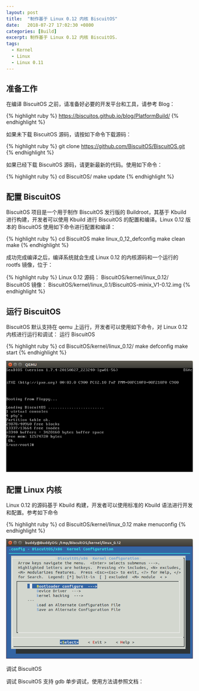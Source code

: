```yaml
---
layout: post
title:  "制作基于 Linux 0.12 内核 BiscuitOS"
date:   2018-07-27 17:02:30 +0800
categories: [Build]
excerpt: 制作基于 Linux 0.12 内核 BiscuitOS.
tags:
  - Kernel
  - Linux
  - Linux 0.11
---
```


## 准备工作

在编译 BiscuitOS 之前，请准备好必要的开发平台和工具，请参考 Blog：

{% highlight ruby %}
https://biscuitos.github.io/blog/PlatformBuild/
{% endhighlight %}

如果未下载 BiscuitOS 源码，请按如下命令下载源码：

{% highlight ruby %}
git clone https://github.com/BiscuitOS/BiscuitOS.git
{% endhighlight %}

如果已经下载 BiscuitOS 源码，请更新最新的代码。使用如下命令：

{% highlight ruby %}
cd BiscuitOS/
make update
{% endhighlight %}

## 配置 BiscuitOS

BiscuitOS 项目是一个用于制作 BiscuitOS 发行版的 Buildroot，其基于 Kbuild 进行构建，开发者可以使用 Kbuild 进行 BiscuitOS 的配置和编译。Linux 0.12 版本的 BiscuitOS 使用如下命令进行配置和编译：

{% highlight ruby %}
cd BiscuitOS
make linux_0_12_defconfig
make clean
make
{% endhighlight %}

成功完成编译之后，编译系统就会生成 Linux 0.12 的内核源码和一个运行的 rootfs 镜像，位于：

{% highlight ruby %}
Linux 0.12 源码： BiscuitOS/kernel/linux_0.12/
BiscuitOS 镜像：  BiscuitOS/kernel/linux_0.1/BiscuitOS-minix_V1-0.12.img
{% endhighlight %}

## 运行 BiscuitOS

BiscuitOS 默认支持在 qemu 上运行，开发者可以使用如下命令，对 Linux 0.12 内核进行运行和调试：
运行 BiscuitOS

{% highlight ruby %}
cd BiscuitOS/kernel/linux_0.12/
make defconfig
make start
{% endhighlight %}

![Running0.12](https://raw.githubusercontent.com/EmulateSpace/PictureSet/master/BiscuitOS/buildroot/V000003.png)

## 配置 Linux 内核

Linux 0.12 的源码基于 Kbuild 构建，开发者可以使用标准的 Kbuild 语法进行开发和配置。参考如下命令

{% highlight ruby %}
cd BiscuitOS/kernel/linux_0.12
make menuconfig
{% endhighlight %}

![menuconfig0.12](https://raw.githubusercontent.com/EmulateSpace/PictureSet/master/BiscuitOS/buildroot/V000004.png)

调试 BiscuitOS

调试 BiscuitOS 支持 gdb 单步调试，使用方法请参照文档：

